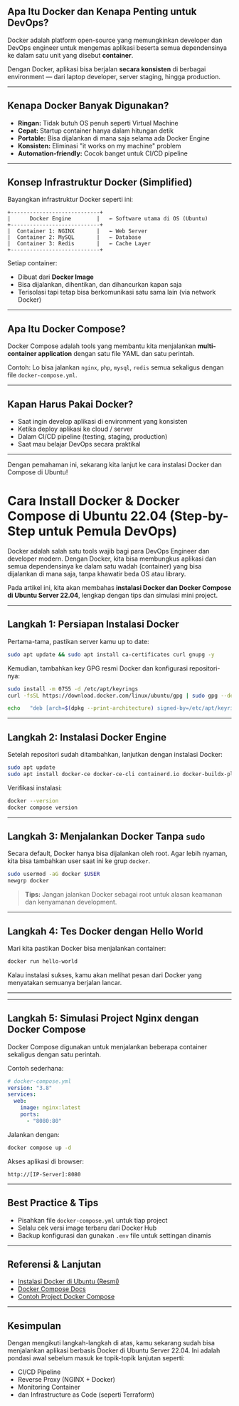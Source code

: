 ## Apa Itu Docker dan Kenapa Penting untuk DevOps?

Docker adalah platform open-source yang memungkinkan developer dan DevOps engineer untuk mengemas aplikasi beserta semua dependensinya ke dalam satu unit yang disebut **container**.

Dengan Docker, aplikasi bisa berjalan **secara konsisten** di berbagai environment — dari laptop developer, server staging, hingga production.

---

## Kenapa Docker Banyak Digunakan?

- **Ringan:** Tidak butuh OS penuh seperti Virtual Machine
- **Cepat:** Startup container hanya dalam hitungan detik
- **Portable:** Bisa dijalankan di mana saja selama ada Docker Engine
- **Konsisten:** Eliminasi "it works on my machine" problem
- **Automation-friendly:** Cocok banget untuk CI/CD pipeline

---

## Konsep Infrastruktur Docker (Simplified)

Bayangkan infrastruktur Docker seperti ini:

```
+----------------------------+
|      Docker Engine        |   ← Software utama di OS (Ubuntu)
+----------------------------+
|  Container 1: NGINX       |   ← Web Server
|  Container 2: MySQL       |   ← Database
|  Container 3: Redis       |   ← Cache Layer
+----------------------------+
```

Setiap container:

- Dibuat dari **Docker Image**
- Bisa dijalankan, dihentikan, dan dihancurkan kapan saja
- Terisolasi tapi tetap bisa berkomunikasi satu sama lain (via network Docker)

---

## Apa Itu Docker Compose?

Docker Compose adalah tools yang membantu kita menjalankan **multi-container application** dengan satu file YAML dan satu perintah.

Contoh: Lo bisa jalankan `nginx`, `php`, `mysql`, `redis` semua sekaligus dengan file `docker-compose.yml`.

---

## Kapan Harus Pakai Docker?

- Saat ingin develop aplikasi di environment yang konsisten
- Ketika deploy aplikasi ke cloud / server
- Dalam CI/CD pipeline (testing, staging, production)
- Saat mau belajar DevOps secara praktikal

---

Dengan pemahaman ini, sekarang kita lanjut ke cara instalasi Docker dan Compose di Ubuntu!

# Cara Install Docker & Docker Compose di Ubuntu 22.04 (Step-by-Step untuk Pemula DevOps)

Docker adalah salah satu tools wajib bagi para DevOps Engineer dan developer modern. Dengan Docker, kita bisa membungkus aplikasi dan semua dependensinya ke dalam satu wadah (container) yang bisa dijalankan di mana saja, tanpa khawatir beda OS atau library.

Pada artikel ini, kita akan membahas **instalasi Docker dan Docker Compose di Ubuntu Server 22.04**, lengkap dengan tips dan simulasi mini project.

---

## Langkah 1: Persiapan Instalasi Docker

Pertama-tama, pastikan server kamu up to date:

```bash
sudo apt update && sudo apt install ca-certificates curl gnupg -y
```

Kemudian, tambahkan key GPG resmi Docker dan konfigurasi repositori-nya:

```bash
sudo install -m 0755 -d /etc/apt/keyrings
curl -fsSL https://download.docker.com/linux/ubuntu/gpg | sudo gpg --dearmor -o /etc/apt/keyrings/docker.gpg

echo   "deb [arch=$(dpkg --print-architecture) signed-by=/etc/apt/keyrings/docker.gpg]   https://download.docker.com/linux/ubuntu   $(lsb_release -cs) stable" |   sudo tee /etc/apt/sources.list.d/docker.list > /dev/null
```

---

## Langkah 2: Instalasi Docker Engine

Setelah repositori sudah ditambahkan, lanjutkan dengan instalasi Docker:

```bash
sudo apt update
sudo apt install docker-ce docker-ce-cli containerd.io docker-buildx-plugin docker-compose-plugin -y
```

Verifikasi instalasi:

```bash
docker --version
docker compose version
```

---

## Langkah 3: Menjalankan Docker Tanpa `sudo`

Secara default, Docker hanya bisa dijalankan oleh root. Agar lebih nyaman, kita bisa tambahkan user saat ini ke grup `docker`.

```bash
sudo usermod -aG docker $USER
newgrp docker
```

> **Tips:** Jangan jalankan Docker sebagai root untuk alasan keamanan dan kenyamanan development.

---

## Langkah 4: Tes Docker dengan Hello World

Mari kita pastikan Docker bisa menjalankan container:

```bash
docker run hello-world
```

Kalau instalasi sukses, kamu akan melihat pesan dari Docker yang menyatakan semuanya berjalan lancar.

---

---

## Langkah 5: Simulasi Project Nginx dengan Docker Compose

Docker Compose digunakan untuk menjalankan beberapa container sekaligus dengan satu perintah.

Contoh sederhana:

```yaml
# docker-compose.yml
version: "3.8"
services:
  web:
    image: nginx:latest
    ports:
      - "8080:80"
```

Jalankan dengan:

```bash
docker compose up -d
```

Akses aplikasi di browser:

```
http://[IP-Server]:8080
```

---

## Best Practice & Tips

- Pisahkan file `docker-compose.yml` untuk tiap project
- Selalu cek versi image terbaru dari Docker Hub
- Backup konfigurasi dan gunakan `.env` file untuk settingan dinamis

---

## Referensi & Lanjutan

- [Instalasi Docker di Ubuntu (Resmi)](https://docs.docker.com/engine/install/ubuntu/)
- [Docker Compose Docs](https://docs.docker.com/compose/)
- [Contoh Project Docker Compose](https://github.com/docker/awesome-compose)

---

## Kesimpulan

Dengan mengikuti langkah-langkah di atas, kamu sekarang sudah bisa menjalankan aplikasi berbasis Docker di Ubuntu Server 22.04. Ini adalah pondasi awal sebelum masuk ke topik-topik lanjutan seperti:

- CI/CD Pipeline
- Reverse Proxy (NGINX + Docker)
- Monitoring Container
- dan Infrastructure as Code (seperti Terraform)
